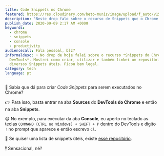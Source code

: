 ```yaml
---
title: Code Snippets no Chrome
featured: https://res.cloudinary.com/beto-muniz/image/upload/f_auto/v1599425326/Titulo_axuixj.jpg
description: "Neste drop falo sobre o recurso de Snippets que o Chrome oferece. "
publish_date: 2020-09-09 2:17 AM +0000
keywords:
  - chrome
  - snippets
  - console
  - productivity
audiencecall: Fala pessoal, blz?
informaldesc: ⚡️ No drop de hoje falei sobre o recurso *Snippets do Chrome
  DevTools*. Mostrei como criar, utilizar e também linkei um repositório com
  diversos Snippets úteis. Ficou bem legal.
category: tech
language: pt
---
```


💬 Sabia que dá para criar _Code Snippets_ para serem executados no Chrome?

👉 Para isso, basta entrar na aba **Sources** do **DevTools do Chrome** e então na aba **Snippets**.

<!-- <Video src="https://res.cloudinary.com/beto-muniz/video/upload/v1599424911/Kapture_2020-09-06_at_17.25.22_gb4x95.mp4" /> -->

😋 No exemplo, para executar da aba **Console**, eu aperto no teclado as teclas `COMMAND (CTRL no Windows) + SHIFT + P` dentro do DevTools e digito `!` no prompt que aparece e então escrevo `cl`.

🤯 Se quiser uma lista de snippets úteis, existe [esse repositório](https://github.com/bahmutov/code-snippets).

🕴 Sensacional, né?
